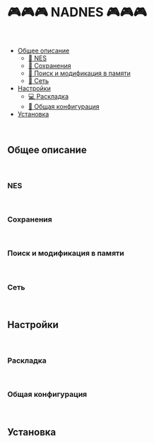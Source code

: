 #  :video_game::video_game::video_game: NADNES :video_game::video_game::video_game:

</br>

* [Общее описание](#Общее-описание)
  * [:space_invader: NES](#NES)
  * [:floppy_disk: Сохранения](#Сохранения)
  * [:mag_right: Поиск и модификация в памяти](#Поиск-и-модификация-в-памяти)
  * [:satellite: Сеть](#Сеть)
* [Настройки](#Настройки)
	* [:computer: Раскладка](#Раскладка)
	* [:wrench: Общая конфигурация](#Общая-конфигурация)
* [Установка](#Установка)

</br>

## Общее описание

</br>

### NES

</br>

### Сохранения

</br>

### Поиск и модификация в памяти

</br>

### Сеть

</br>

## Настройки

</br>

### Раскладка

</br>

### Общая конфигурация

</br>

## Установка
